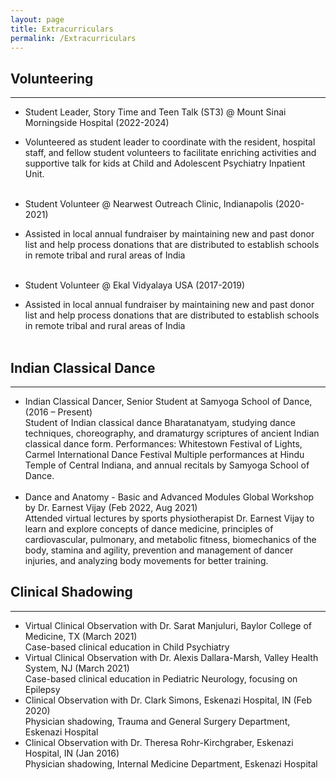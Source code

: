 ```yaml
---
layout: page
title: Extracurriculars
permalink: /Extracurriculars
---
```


## __Volunteering__ 
***

- Student Leader, Story Time and Teen Talk (ST3) @ Mount Sinai Morningside Hospital (2022-2024)<br>
- Volunteered as student leader to coordinate with the resident, hospital staff, and fellow student volunteers to facilitate enriching activities and supportive talk for kids at Child and Adolescent Psychiatry Inpatient Unit. <br><br>

- Student Volunteer @ Nearwest Outreach Clinic, Indianapolis (2020-2021)<br>
- Assisted in local annual fundraiser by maintaining new and past donor list and help
process donations that are distributed to establish schools in remote tribal and rural
areas of India <br><br>

- Student Volunteer @ Ekal Vidyalaya USA (2017-2019)<br>
- Assisted in local annual fundraiser by maintaining new and past donor list and help
process donations that are distributed to establish schools in remote tribal and rural
areas of India <br><br>

## __Indian Classical Dance__ 
***
- Indian Classical Dancer, Senior Student at Samyoga School of Dance, (2016 – Present) <br>
Student of Indian classical dance Bharatanatyam, studying dance techniques, choreography, and dramaturgy scriptures of ancient Indian classical dance form. Performances: Whitestown Festival of Lights, Carmel International Dance Festival Multiple performances at Hindu Temple of Central Indiana, and annual recitals by Samyoga School of Dance. <br><br>
- Dance and Anatomy - Basic and Advanced Modules Global Workshop by Dr. Earnest Vijay (Feb 2022, Aug 2021) <br>
Attended virtual lectures by sports physiotherapist Dr. Earnest Vijay to learn and explore concepts of dance medicine, principles of cardiovascular, pulmonary, and metabolic fitness, biomechanics of the body, stamina and agility, prevention and management of dancer injuries, and analyzing body movements for better training.

## __Clinical Shadowing__ 
***
- Virtual Clinical Observation with Dr. Sarat Manjuluri, Baylor College of Medicine, TX (March 2021) <br>
Case-based clinical education in Child Psychiatry  <br>
- Virtual Clinical Observation with Dr. Alexis Dallara-Marsh, Valley Health System, NJ (March 2021) <br>
Case-based clinical education in Pediatric Neurology, focusing on Epilepsy <br>
- Clinical Observation with Dr. Clark Simons, Eskenazi Hospital, IN (Feb 2020) <br>
Physician shadowing, Trauma and General Surgery Department, Eskenazi Hospital <br>
- Clinical Observation with Dr. Theresa Rohr-Kirchgraber, Eskenazi Hospital, IN (Jan 2016) <br>
Physician shadowing, Internal Medicine Department, Eskenazi Hospital <br><br>

